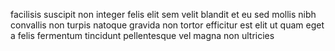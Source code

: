 facilisis suscipit non integer felis elit sem velit blandit et eu sed mollis
nibh convallis non turpis natoque gravida non tortor efficitur est elit ut quam
eget a felis fermentum tincidunt pellentesque vel magna non ultricies